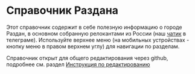 # Справочник Раздана

Этот справочник содержит в себе полезную информацию о городе Раздан, в основном собранную релокантами из России (наш [чатик](https://t.me/hrazdan_team) в телеграме). Используйте верхнее меню (на мобильных устройствах - кнопку меню в правом верхнем углу) для навигации по разделам.

Справочник открыт для общего редактирования через github, подробнее см. раздел [Инструкция по редактированию](pages/editguide.md)


